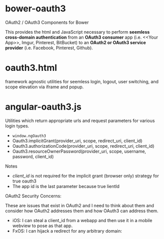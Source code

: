 # bower-oauth3
OAuth2 / OAuth3 Components for Bower

This provides the html and JavaScript necessary to perform **seemless cross-domain authentication** from an **OAuth3 consumer** app (i.e. &lt;&lt;Your App>>, Imgur, Pinterest, BitBucket) to an **OAuth2 or OAuth3 service provider** (i.e. Facebook, Pinterest, Github).

# oauth3.html

framework agnostic utilities for seemless login, logout, user switching, and scope elevation via iframe and popup.

# angular-oauth3.js

Utilities which return appropriate urls and request parameters for various login types.

* `window.ngOauth3`
* Oauth3.implicitGrant(provider_uri, scope, redirect_uri, client_id)
* Oauth3.authorizationCode(provider_uri, scope, redirect_uri, client_id)
* Oauth3.resourceOwnerPassword(provider_uri, scope, username, password, client_id)

Notes

* *client_id* is not required for the implicit grant (browser only) strategy for true oauth3
* The app id is the last parameter because true lientId

OAuth2 Security Concerns:

These are issues that exist in OAuth2 and I need to think about them and consider how OAuth2 addresses them and how OAuth3 can address them.

* iOS: I can steal a client_id from a webapp and then use it in a mobile webview to pose as that app.
* FxOS: I can hijack a redirect for any arbitrary domain: 
